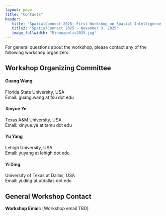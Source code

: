 ```yaml
---
layout: page
title: "Contacts"
header:
   title: "SpatialConnect 2025: First Workshop on Spatial Intelligence for Smart and Connected Communities"
   title2: "SpatialConnect 2025 - November 3, 2025"
   image_fullwidth: "Minneapolis2025.jpg"
---
```


For general questions about the workshop, please contact any of the following workshop organizers:

## Workshop Organizing Committee

#### Guang Wang
Florida State University, USA  
Email: guang.wang at fsu dot edu  

#### Xinyue Ye
Texas A&M University, USA  
Email: xinyue.ye at tamu dot edu  

#### Yu Yang
Lehigh University, USA  
Email: yuyang at lehigh dot edu  

#### Yi Ding
University of Texas at Dallas, USA  
Email: yi.ding at utdallas dot edu  

## General Workshop Contact

**Workshop Email:** [Workshop email TBD]